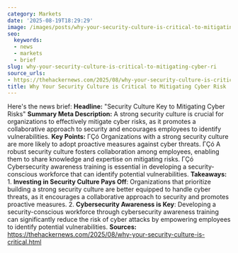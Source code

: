 ```yaml
---
category: Markets
date: '2025-08-19T18:29:29'
image: /images/posts/why-your-security-culture-is-critical-to-mitigating-cyber-ri.jpg
seo:
  keywords:
  - news
  - markets
  - brief
slug: why-your-security-culture-is-critical-to-mitigating-cyber-ri
source_urls:
- https://thehackernews.com/2025/08/why-your-security-culture-is-critical.html
title: Why Your Security Culture is Critical to Mitigating Cyber Risk
---
```


Here's the news brief:  **Headline:** "Security Culture Key to Mitigating Cyber Risks"  **Summary Meta Description:** A strong security culture is crucial for organizations to effectively mitigate cyber risks, as it promotes a collaborative approach to security and encourages employees to identify vulnerabilities.  **Key Points:**  ΓÇó Organizations with a strong security culture are more likely to adopt proactive measures against cyber threats. ΓÇó A robust security culture fosters collaboration among employees, enabling them to share knowledge and expertise on mitigating risks. ΓÇó Cybersecurity awareness training is essential in developing a security-conscious workforce that can identify potential vulnerabilities.  **Takeaways:**  1. **Investing in Security Culture Pays Off**: Organizations that prioritize building a strong security culture are better equipped to handle cyber threats, as it encourages a collaborative approach to security and promotes proactive measures. 2. **Cybersecurity Awareness is Key**: Developing a security-conscious workforce through cybersecurity awareness training can significantly reduce the risk of cyber attacks by empowering employees to identify potential vulnerabilities.  **Sources:** https://thehackernews.com/2025/08/why-your-security-culture-is-critical.html